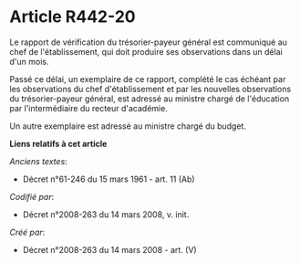 # Article R442-20

Le rapport de vérification du trésorier-payeur général est communiqué au chef de l'établissement, qui doit produire ses
observations dans un délai d'un mois.

Passé ce délai, un exemplaire de ce rapport, complété le cas échéant par les observations du chef d'établissement et par les
nouvelles observations du trésorier-payeur général, est adressé au ministre chargé de l'éducation par l'intermédiaire du
recteur d'académie.

Un autre exemplaire est adressé au ministre chargé du budget.

**Liens relatifs à cet article**

_Anciens textes_:

  - Décret n°61-246 du 15 mars 1961 - art. 11 (Ab)

_Codifié par_:

  - Décret n°2008-263 du 14 mars 2008, v. init.

_Créé par_:

  - Décret n°2008-263 du 14 mars 2008 - art. (V)
